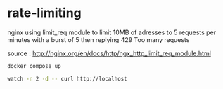 # rate-limiting

nginx using limit_req module to limit 10MB of adresses to 5 requests per minutes with a burst of 5 then replying 429 Too many requests

source : http://nginx.org/en/docs/http/ngx_http_limit_req_module.html

```bash
docker compose up
```

```bash
watch -n 2 -d -- curl http://localhost
```